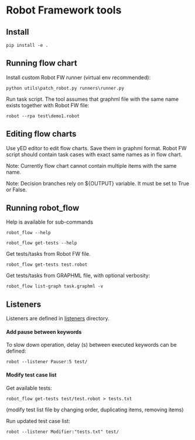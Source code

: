 # Robot Framework tools

## Install

`pip install -e .`

## Running flow chart

Install custom Robot FW runner (virtual env recommended):

`python utils\patch_robot.py runners\runner.py`

Run task script. The tool assumes that graphml file with the same
name exists together with Robot FW file:

`robot --rpa test\demo1.robot`

## Editing flow charts

Use yED editor to edit flow charts. Save them in graphml format.
Robot FW script should contain task cases with exact same names
as in flow chart.

Note: Currently flow chart cannot contain multiple items with the same name.

Note: Decision branches rely on ${OUTPUT} variable. It must be set
to True or False.

## Running robot_flow

Help is available for sub-commands

`robot_flow --help`

`robot_flow get-tests --help`

Get tests/tasks from Robot FW file.

`robot_flow get-tests test.robot`

Get tests/tasks from GRAPHML file, with optional verbosity:

`robot_flow list-graph task.graphml -v`

## Listeners

Listeners are defined in [listeners](./listeners/) directory.

#### Add pause between keywords

To slow down operation, delay (s) between executed keywords can be defined:

`robot --listener Pauser:5 test/`

#### Modify test case list

Get available tests:

`robot_flow get-tests test/test.robot > tests.txt`

(modify test list file by changing order, duplicating items, removing items)

Run updated test case list:

`robot --listener Modifier:"tests.txt" test/`
